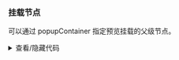 ### 挂载节点

可以通过 <yc-tag>popupContainer</yc-tag> 指定预览挂载的父级节点。

<div class="cell-demo vp-raw">
  <div
    :style="{
      width: '100%',
      height: '400px',
      backgroundColor: 'var(--color-fill-2)',
      position: 'relative',
      overflow: 'hidden',
      display: 'flex',
      justifyContent: 'center',
      alignItems: 'center',
    }"
    ref="containerRef">
    <yc-image
      width="200"
      src="https://p1-arco.byteimg.com/tos-cn-i-uwbnlip3yd/a8c8cdb109cb051163646151a4a5083b.png~tplv-uwbnlip3yd-webp.webp"
      :preview-props="{
        popupContainer: containerRef ,
        closable: false,
      }" />
  </div>
</div>

<script setup>
import { ref,onMounted } from 'vue';
const containerRef = ref('body');
</script>

<details>
<summary>查看/隐藏代码</summary>

```vue
<template>
  <div
    :style="{
      width: '100%',
      height: '400px',
      backgroundColor: 'var(--color-fill-2)',
      position: 'relative',
      overflow: 'hidden',
      display: 'flex',
      justifyContent: 'center',
      alignItems: 'center',
    }"
    ref="containerRef">
    <yc-image
      width="200"
      src="https://p1-arco.byteimg.com/tos-cn-i-uwbnlip3yd/a8c8cdb109cb051163646151a4a5083b.png~tplv-uwbnlip3yd-webp.webp"
      :preview-props="{
        popupContainer: containerRef,
        closable: false,
      }" />
  </div>
</template>

<script setup>
import { ref, onMounted } from 'vue';
const containerRef = ref(null);
</script>
```

</details>

